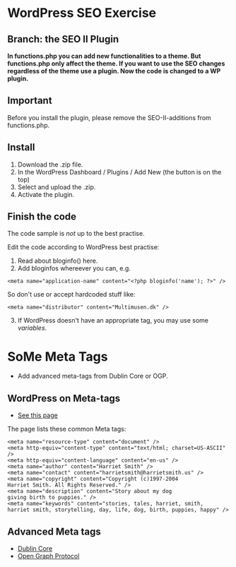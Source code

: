WordPress SEO Exercise
======================

## Branch: the SEO II Plugin

**In functions.php you can add new functionalities to a theme.
But functions.php only affect the theme.
If you want to use the SEO changes regardless of the theme
use a plugin. Now the code is changed to a WP plugin.**


## Important

Before you install the plugin, please remove the SEO-II-additions from functions.php. 

## Install

1. Download the .zip file.
2. In the WordPress Dashboard / Plugins / Add New (the button is on the top)
3. Select and upload the .zip.
4. Activate the plugin.


## Finish the code

The code sample is *not* up to the best practise.

Edit the code according to WordPress best practise:

1. Read about bloginfo() here.
2. Add bloginfos whereever you can, e.g.

`<meta name="application-name" content="<?php bloginfo('name'); ?>" />`

So don't use or accept hardcoded stuff like:

`<meta name="distributor" content="Multimusen.dk" />`

3. If WordPress doesn't have an appropriate tag, you may use some *variables*. 


# SoMe Meta Tags

* Add advanced meta-tags from Dublin Core or OGP. 

## WordPress on Meta-tags

* [See this page](https://codex.wordpress.org/Meta_Tags_in_WordPress)

The page lists these common Meta tags:

~~~~
<meta name="resource-type" content="document" />
<meta http-equiv="content-type" content="text/html; charset=US-ASCII" />
<meta http-equiv="content-language" content="en-us" />
<meta name="author" content="Harriet Smith" />
<meta name="contact" content="harrietsmith@harrietsmith.us" />
<meta name="copyright" content="Copyright (c)1997-2004 
Harriet Smith. All Rights Reserved." />
<meta name="description" content="Story about my dog 
giving birth to puppies." />
<meta name="keywords" content="stories, tales, harriet, smith, 
harriet smith, storytelling, day, life, dog, birth, puppies, happy" />
~~~~

## Advanced Meta tags

* [Dublin Core](http://dublincore.org/documents/dcmi-terms/)
* [Open Graph Protocol](http://ogp.me/)
